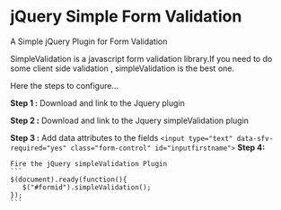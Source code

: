 # jQuery Simple Form Validation

A Simple jQuery Plugin for Form Validation

SimpleValidation is a javascript form validation library.If you need to do some client side validation , simpleValidation is the best one.

Here the steps to configure...

**Step 1 :**
Download and link to the Jquery plugin

**Step 2 :**
	Download and link to the Jquery simpleValidation plugin

**Step 3 :**
	Add data attributes to the fields
	```
	<input type="text" data-sfv-required="yes" class="form-control" id="inputfirstname">
	```
**Step 4:**

	Fire the jQuery simpleValidation Plugin 
	```
	$(document).ready(function(){
	   $("#formid").simpleValidation();
	});
	```
